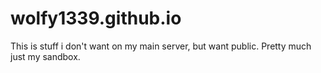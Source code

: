 wolfy1339.github.io
===================

This is stuff i don't want on my main server, but want public. Pretty much just my sandbox.
